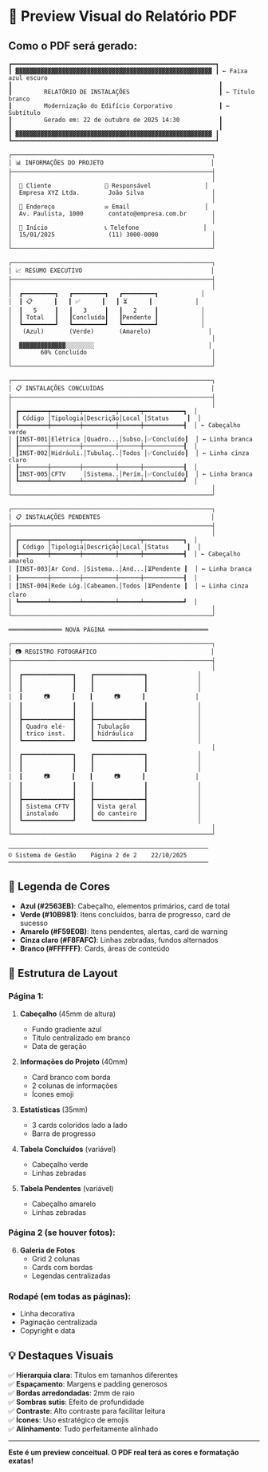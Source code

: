 # 🎨 Preview Visual do Relatório PDF

## Como o PDF será gerado:

```
┏━━━━━━━━━━━━━━━━━━━━━━━━━━━━━━━━━━━━━━━━━━━━━━━━━━━━━━━━━┓
┃ ▓▓▓▓▓▓▓▓▓▓▓▓▓▓▓▓▓▓▓▓▓▓▓▓▓▓▓▓▓▓▓▓▓▓▓▓▓▓▓▓▓▓▓▓▓▓▓▓▓▓▓▓▓▓▓ ┃ ← Faixa azul escuro
┃                                                          ┃
┃         RELATÓRIO DE INSTALAÇÕES                         ┃ ← Título branco
┃         Modernização do Edifício Corporativo             ┃ ← Subtítulo
┃         Gerado em: 22 de outubro de 2025 14:30           ┃
┃                                                          ┃
┃ ▓▓▓▓▓▓▓▓▓▓▓▓▓▓▓▓▓▓▓▓▓▓▓▓▓▓▓▓▓▓▓▓▓▓▓▓▓▓▓▓▓▓▓▓▓▓▓▓▓▓▓▓▓▓▓ ┃
┗━━━━━━━━━━━━━━━━━━━━━━━━━━━━━━━━━━━━━━━━━━━━━━━━━━━━━━━━━┛

┌────────────────────────────────────────────────────────┐
│ 📊 INFORMAÇÕES DO PROJETO                              │
├────────────────────────────────────────────────────────┤
│                                                        │
│  👤 Cliente               👷 Responsável               │
│  Empresa XYZ Ltda.        João Silva                   │
│                                                        │
│  📍 Endereço              ✉️ Email                     │
│  Av. Paulista, 1000       contato@empresa.com.br       │
│                                                        │
│  📅 Início                📞 Telefone                  │
│  15/01/2025               (11) 3000-0000               │
│                                                        │
└────────────────────────────────────────────────────────┘

┌────────────────────────────────────────────────────────┐
│ 📈 RESUMO EXECUTIVO                                    │
├────────────────────────────────────────────────────────┤
│                                                        │
│  ┏━━━━━━━━━┓   ┏━━━━━━━━━┓   ┏━━━━━━━━━┓            │
│  ┃ 📋      ┃   ┃ ✅      ┃   ┃ ⏳      ┃            │
│  ┃   5     ┃   ┃   3     ┃   ┃   2     ┃            │
│  ┃ Total   ┃   ┃Concluída┃   ┃Pendente ┃            │
│  ┗━━━━━━━━━┛   ┗━━━━━━━━━┛   ┗━━━━━━━━━┛            │
│   (Azul)       (Verde)       (Amarelo)                │
│                                                        │
│  ▓▓▓▓▓▓▓▓▓▓▓▓▓░░░░░░░░                                │
│        60% Concluído                                   │
│                                                        │
└────────────────────────────────────────────────────────┘

┌────────────────────────────────────────────────────────┐
│ 📋 INSTALAÇÕES CONCLUÍDAS                              │
├────────────────────────────────────────────────────────┤
│                                                        │
│ ┏━━━━━━━━┯━━━━━━━━┯━━━━━━━━━┯━━━━━━┯━━━━━━━━━━━┓  │
│ ┃ Código │Tipologia│Descrição│Local │Status     ┃  │
│ ┣━━━━━━━━┿━━━━━━━━┿━━━━━━━━━┿━━━━━━┿━━━━━━━━━━━┫  │ ← Cabeçalho verde
│ ┃INST-001│Elétrica │Quadro...│Subso.│✅Concluído┃  │ ← Linha branca
│ ┠────────┼────────┼─────────┼──────┼───────────┨  │
│ ┃INST-002│Hidráuli.│Tubulaç..│Todos │✅Concluído┃  │ ← Linha cinza claro
│ ┠────────┼────────┼─────────┼──────┼───────────┨  │
│ ┃INST-005│CFTV     │Sistema..│Perím.│✅Concluído┃  │ ← Linha branca
│ ┗━━━━━━━━┷━━━━━━━━┷━━━━━━━━━┷━━━━━━┷━━━━━━━━━━━┛  │
│                                                        │
└────────────────────────────────────────────────────────┘

┌────────────────────────────────────────────────────────┐
│ 📋 INSTALAÇÕES PENDENTES                               │
├────────────────────────────────────────────────────────┤
│                                                        │
│ ┏━━━━━━━━┯━━━━━━━━┯━━━━━━━━━┯━━━━━━┯━━━━━━━━━━━┓  │
│ ┃ Código │Tipologia│Descrição│Local │Status     ┃  │
│ ┣━━━━━━━━┿━━━━━━━━┿━━━━━━━━━┿━━━━━━┿━━━━━━━━━━━┫  │ ← Cabeçalho amarelo
│ ┃INST-003│Ar Cond. │Sistema..│And...│⏳Pendente ┃  │ ← Linha branca
│ ┠────────┼────────┼─────────┼──────┼───────────┨  │
│ ┃INST-004│Rede Lóg.│Cabeamen.│Todos │⏳Pendente ┃  │ ← Linha cinza claro
│ ┗━━━━━━━━┷━━━━━━━━┷━━━━━━━━━┷━━━━━━┷━━━━━━━━━━━┛  │
│                                                        │
└────────────────────────────────────────────────────────┘

═══════════════ NOVA PÁGINA ════════════════════════════

┌────────────────────────────────────────────────────────┐
│ 📷 REGISTRO FOTOGRÁFICO                                │
├────────────────────────────────────────────────────────┤
│                                                        │
│  ┏━━━━━━━━━━━━━━┓    ┏━━━━━━━━━━━━━━┓              │
│  ┃              ┃    ┃              ┃              │
│  ┃              ┃    ┃              ┃              │
│  ┃      📷      ┃    ┃      📷      ┃              │
│  ┃              ┃    ┃              ┃              │
│  ┃              ┃    ┃              ┃              │
│  ┣━━━━━━━━━━━━━━┫    ┣━━━━━━━━━━━━━━┫              │
│  ┃ Quadro elé-  ┃    ┃ Tubulação    ┃              │
│  ┃ trico inst.  ┃    ┃ hidráulica   ┃              │
│  ┗━━━━━━━━━━━━━━┛    ┗━━━━━━━━━━━━━━┛              │
│                                                        │
│  ┏━━━━━━━━━━━━━━┓    ┏━━━━━━━━━━━━━━┓              │
│  ┃              ┃    ┃              ┃              │
│  ┃              ┃    ┃              ┃              │
│  ┃      📷      ┃    ┃      📷      ┃              │
│  ┃              ┃    ┃              ┃              │
│  ┃              ┃    ┃              ┃              │
│  ┣━━━━━━━━━━━━━━┫    ┣━━━━━━━━━━━━━━┫              │
│  ┃ Sistema CFTV ┃    ┃ Vista geral  ┃              │
│  ┃ instalado    ┃    ┃ do canteiro  ┃              │
│  ┗━━━━━━━━━━━━━━┛    ┗━━━━━━━━━━━━━━┛              │
│                                                        │
└────────────────────────────────────────────────────────┘

────────────────────────────────────────────────────────
© Sistema de Gestão    Página 2 de 2    22/10/2025
────────────────────────────────────────────────────────
```

## 🎨 Legenda de Cores

- **Azul (#2563EB)**: Cabeçalho, elementos primários, card de total
- **Verde (#10B981)**: Itens concluídos, barra de progresso, card de sucesso
- **Amarelo (#F59E0B)**: Itens pendentes, alertas, card de warning
- **Cinza claro (#F8FAFC)**: Linhas zebradas, fundos alternados
- **Branco (#FFFFFF)**: Cards, áreas de conteúdo

## 📐 Estrutura de Layout

### Página 1:
1. **Cabeçalho** (45mm de altura)
   - Fundo gradiente azul
   - Título centralizado em branco
   - Data de geração

2. **Informações do Projeto** (40mm)
   - Card branco com borda
   - 2 colunas de informações
   - Ícones emoji

3. **Estatísticas** (35mm)
   - 3 cards coloridos lado a lado
   - Barra de progresso

4. **Tabela Concluídos** (variável)
   - Cabeçalho verde
   - Linhas zebradas

5. **Tabela Pendentes** (variável)
   - Cabeçalho amarelo
   - Linhas zebradas

### Página 2 (se houver fotos):
6. **Galeria de Fotos**
   - Grid 2 colunas
   - Cards com bordas
   - Legendas centralizadas

### Rodapé (em todas as páginas):
- Linha decorativa
- Paginação centralizada
- Copyright e data

## 💡 Destaques Visuais

✅ **Hierarquia clara**: Títulos em tamanhos diferentes  
✅ **Espaçamento**: Margens e padding generosos  
✅ **Bordas arredondadas**: 2mm de raio  
✅ **Sombras sutis**: Efeito de profundidade  
✅ **Contraste**: Alto contraste para facilitar leitura  
✅ **Ícones**: Uso estratégico de emojis  
✅ **Alinhamento**: Tudo perfeitamente alinhado  

---

**Este é um preview conceitual. O PDF real terá as cores e formatação exatas!**
